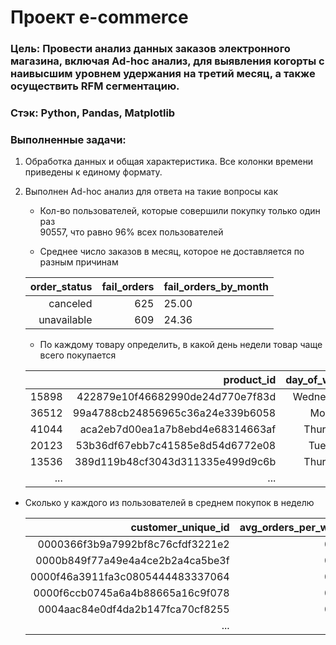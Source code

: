 # Проект e-commerce
### Цель: Провести анализ данных заказов электронного магазина, включая Ad-hoc анализ, для выявления когорты с наивысшим уровнем удержания на третий месяц, а также осуществить RFM сегментацию.
### Стэк: Python, Pandas, Matplotlib
### Выполненные задачи:
1. Обработка данных и общая характеристика. Все колонки времени приведены к единому формату.
2. Выполнен Ad-hoc анализ для ответа на такие вопросы как  
   - Кол-во пользователей, которые совершили покупку только один раз  
     90557, что равно 96% всех пользователей 

   - Среднее число заказов в месяц, которое не доставляется по разным причинам
   
   | order_status | fail_orders | fail_orders_by_month |
   |-------------:|------------:|----------------------|
   |     canceled |         625 |                25.00 |
   |  unavailable |         609 |                24.36 |

   - По каждому товару определить, в какой день недели товар чаще всего покупается
   
   |       |                       product_id | day_of_week | quantity |
   |------:|---------------------------------:|------------:|----------|
   | 15898 | 422879e10f46682990de24d770e7f83d |   Wednesday |       93 |
   | 36512 | 99a4788cb24856965c36a24e339b6058 |      Monday |       92 |
   | 41044 | aca2eb7d00ea1a7b8ebd4e68314663af |    Thursday |       89 |
   | 20123 | 53b36df67ebb7c41585e8d54d6772e08 |     Tuesday |       76 |
   | 13536 | 389d119b48cf3043d311335e499d9c6b |    Thursday |       67 |
   |   ... |                              ... |         ... |      ... |

 - Сколько у каждого из пользователей в среднем покупок в неделю
   
   |               customer_unique_id |                avg_orders_per_week |
   |---------------------------------:|-----------------------------------:|
   | 0000366f3b9a7992bf8c76cfdf3221e2 |                               0.23 |
   | 0000b849f77a49e4a4ce2b2a4ca5be3f |                               0.23 |
   | 0000f46a3911fa3c0805444483337064 |                               0.23 |
   | 0000f6ccb0745a6a4b88665a16c9f078 |                               0.23 |
   | 0004aac84e0df4da2b147fca70cf8255 |                               0.23 |
   |                              ... |                                ... |
